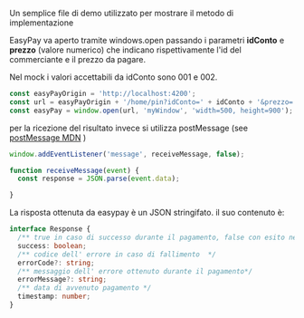 Un semplice file di demo utilizzato per mostrare il metodo di implementazione

EasyPay va aperto tramite windows.open passando i parametri **idConto** e **prezzo** (valore numerico) che indicano rispettivamente l'id del commerciante e il prezzo da pagare.

Nel mock i valori accettabili da idConto sono 001 e 002.

```js
const easyPayOrigin = 'http://localhost:4200';
const url = easyPayOrigin + '/home/pin?idConto=' + idConto + '&prezzo=' + prezzo;
const easyPay = window.open(url, 'myWindow', 'width=500, height=900'); // Opens a new window
```


per la ricezione del risultato invece si utilizza postMessage
(see [postMessage MDN](https://developer.mozilla.org/en-US/docs/Web/API/Window/postMessage) )

```js
window.addEventListener('message', receiveMessage, false);

function receiveMessage(event) {
  const response = JSON.parse(event.data);

}
```

La risposta ottenuta da easypay è un JSON stringifato.
il suo contenuto è: 
```typescript
interface Response {
  /** true in caso di successo durante il pagamento, false con esito negativo */
  success: boolean;
  /** codice dell' errore in caso di fallimento  */
  errorCode?: string;
  /** messaggio dell' errore ottenuto durante il pagamento*/
  errorMessage?: string;
  /** data di avvenuto pagamento */
  timestamp: number;
}
```
